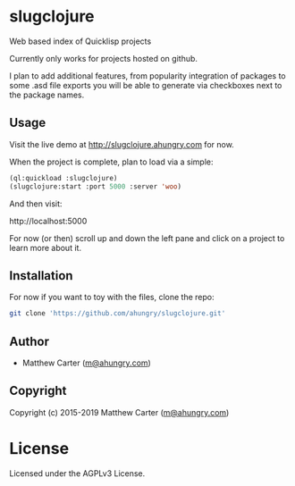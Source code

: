 # slugclojure

Web based index of Quicklisp projects

Currently only works for projects hosted on github.

I plan to add additional features, from popularity integration of
packages to some .asd file exports you will be able to generate via
checkboxes next to the package names.

## Usage

Visit the live demo at http://slugclojure.ahungry.com for now.

When the project is complete, plan to load via a simple:

```lisp
(ql:quickload :slugclojure)
(slugclojure:start :port 5000 :server 'woo)
```

And then visit:

http://localhost:5000

For now (or then) scroll up and down the left pane and click on a
project to learn more about it.

## Installation

For now if you want to toy with the files, clone the repo:

```sh
git clone 'https://github.com/ahungry/slugclojure.git'
```

## Author

* Matthew Carter (m@ahungry.com)

## Copyright

Copyright (c) 2015-2019 Matthew Carter (m@ahungry.com)

# License

Licensed under the AGPLv3 License.

